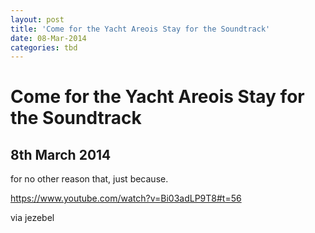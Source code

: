 ```yaml
---
layout: post
title: 'Come for the Yacht Areois Stay for the Soundtrack'
date: 08-Mar-2014
categories: tbd
---
```


# Come for the Yacht Areois Stay for the Soundtrack

## 8th March 2014

for no other reason that,   just because.

 

https://www.youtube.com/watch?v=Bi03adLP9T8#t=56

 

via jezebel
